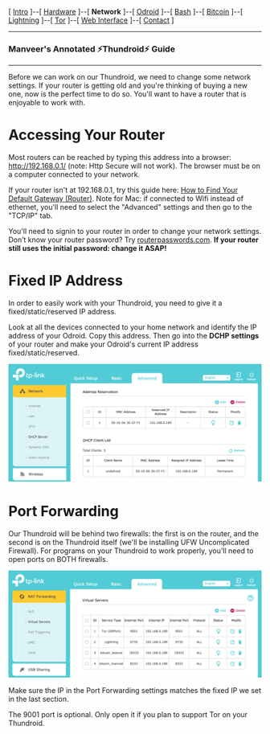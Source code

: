 [ [Intro](README.md) ]--[ [Hardware](thundroid_01_hardware.md) ]--[ **Network** ]--[ [Odroid](thundroid_03_odroid.md) ]--[ [Bash](thundroid_04_bash.md) ]--[ [Bitcoin](thundroid_05_bitcoin.md) ]--[ [Lightning](thundroid_06_lnd.md) ]--[ [Tor](thundroid_07_tor.md) ]--[ [Web Interface](thundroid_08_webinterface.md) ]--[ [Contact](thundroid_09_contact.md) ]

--------
### Manveer's Annotated :zap:Thundroid:zap: Guide
--------

Before we can work on our Thundroid, we need to change some network settings. If your router is getting old and you're thinking of buying a new one, now is the perfect time to do so. You'll want to have a router that is enjoyable to work with.

# Accessing Your Router
Most routers can be reached by typing this address into a browser: http://192.168.0.1/ (note: Http Secure will not work). The browser must be on a computer connected to your network.

If your router isn't at 192.168.0.1, try this guide here: [How to Find Your Default Gateway (Router)](http://www.noip.com/support/knowledgebase/finding-your-default-gateway/). Note for Mac: if connected to Wifi instead of ethernet, you'll need to select the "Advanced" settings and then go to the "TCP/IP" tab.

You'll need to signin to your router in order to change your network settings. Don’t know your router password? Try [routerpasswords.com](http://routerpasswords.com/). **If your router still uses the initial password: change it ASAP!**


# Fixed IP Address
In order to easily work with your Thundroid, you need to give it a fixed/static/reserved IP address. 

Look at all the devices connected to your home network and identify the IP address of your Odroid. Copy this address. Then go into the **DCHP settings** of your router and make your Odroid's current IP address fixed/static/reserved.

![Fixed IP on TP-Link Router](images/tp-link-fixed-ip.png)


# Port Forwarding
Our Thundroid will be behind two firewalls: the first is on the router, and the second is on the Thundroid itself (we'll be installing UFW Uncomplicated Firewall). For programs on your Thundroid to work properly, you'll need to open ports on BOTH firewalls.

![Port Forwarding on TP-Link Router](images/tp-link-port-forwarding.png)

Make sure the IP in the Port Forwarding settings matches the fixed IP we set in the last section.

The 9001 port is optional. Only open it if you plan to support Tor on your Thundroid.